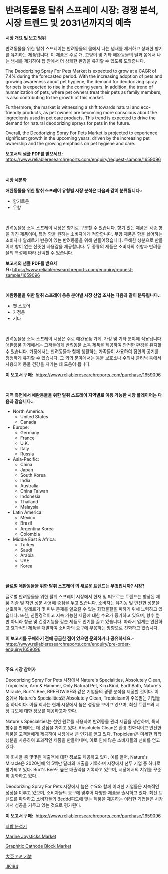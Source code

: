 <p><h1>반려동물용 탈취 스프레이 시장: 경쟁 분석, 시장 트렌드 및 2031년까지의 예측</h1></p><p><strong>시장 개요 및 보고 범위</strong></p>
<p><p>반려동물을 위한 탈취 스프레이는 반려동물의 몸에서 나는 냄새를 제거하고 상쾌한 향기를 유지하는 제품입니다. 이 제품은 주로 개, 고양이 및 기타 애완동물의 털과 몸에서 나는 냄새를 제거하여 집 안에서 더 상쾌한 환경을 유지할 수 있도록 도와줍니다. </p><p>The Deodorizing Spray For Pets Market is expected to grow at a CAGR of 7.4% during the forecasted period. With the increasing adoption of pets and growing awareness about pet hygiene, the demand for deodorizing spray for pets is expected to rise in the coming years. In addition, the trend of humanization of pets, where pet owners treat their pets as family members, is also contributing to the growth of this market.</p><p>Furthermore, the market is witnessing a shift towards natural and eco-friendly products, as pet owners are becoming more conscious about the ingredients used in pet care products. This trend is expected to drive the demand for natural deodorizing sprays for pets in the future.</p><p>Overall, the Deodorizing Spray For Pets Market is projected to experience significant growth in the upcoming years, driven by the increasing pet ownership and the growing emphasis on pet hygiene and care.</p></p>
<p><strong>보고서의 샘플 PDF를 받으세요:</strong> <a href="https://www.reliableresearchreports.com/enquiry/request-sample/1659096">https://www.reliableresearchreports.com/enquiry/request-sample/1659096</a></p>
<p>&nbsp;</p>
<p><strong>시장 세분화</strong></p>
<p><strong>애완동물을 위한 탈취 스프레이 유형별 시장 분석은 다음과 같이 분류됩니다.:</strong></p>
<p><ul><li>향기로운</li><li>무향</li></ul></p>
<p>&nbsp;</p>
<p><p>반려동물용 소독 스프레이 시장은 향기로 구분할 수 있습니다. 향기 있는 제품은 각종 향을 가진 제품이며, 특정 향을 원하는 소비자에게 적합합니다. 무향 제품은 향을 싫어하는 소비자나 알레르기 반응이 있는 반려동물을 위해 만들어졌습니다. 무해한 성분으로 만들어져 향이 없는 산뜻한 사용감을 제공합니다. 두 종류의 제품은 소비자의 취향과 반려동물의 특성에 따라 선택할 수 있습니다.</p></p>
<p><strong>보고서의 샘플 PDF를 받으세요:</strong>&nbsp;<a href="https://www.reliableresearchreports.com/enquiry/request-sample/1659096">https://www.reliableresearchreports.com/enquiry/request-sample/1659096</a></p>
<p>&nbsp;</p>
<p><strong> 애완동물을 위한 탈취 스프레이 응용 분야별 시장 산업 조사는 다음과 같이 분류됩니다.:</strong></p>
<p><ul><li>펫 스토어</li><li>가정용</li><li>기타</li></ul></p>
<p>&nbsp;</p>
<p><p>반려동물용 소독 스프레이 시장은 주로 애완용품 가게, 가정 및 기타 분야에 적용됩니다. 애완용품 가게에서는 고객들에게 반려동물 소독 제품을 제공하여 안전한 환경을 유지할 수 있습니다. 가정에서는 반려동물과 함께 생활하는 가족들이 사용하여 집안의 공기를 청정하게 유지할 수 있습니다. 그 외의 분야에서는 동물 보호소나 수의사 클리닉 등에서 사용되어 동물 건강을 지키는 데 도움이 됩니다.</p></p>
<p><strong>이 보고서 구매:</strong>&nbsp; <a href="https://www.reliableresearchreports.com/purchase/1659096">https://www.reliableresearchreports.com/purchase/1659096</a></p>
<p>&nbsp;</p>
<p><strong>지역 측면에서 애완동물을 위한 탈취 스프레이 지역별로 이용 가능한 시장 플레이어는 다음과 같습니다.:</strong></p>
<p><ul>
    <li>
        North America:
        <ul>
            <li>United States</li>
            <li>Canada</li>
        </ul>
    </li>
    <li>
        Europe:
        <ul>
            <li>Germany</li>
            <li>France</li>
            <li>U.K.</li>
            <li>Italy</li>
            <li>Russia</li>
        </ul>
    </li>
    <li>
        Asia-Pacific:
        <ul>
            <li>China</li>
            <li>Japan</li>
            <li>South Korea</li>
            <li>India</li>
            <li>Australia</li>
            <li>China Taiwan</li>
            <li>Indonesia</li>
            <li>Thailand</li>
            <li>Malaysia</li>
        </ul>
    </li>
    <li>
        Latin America:
        <ul>
            <li>Mexico</li>
            <li>Brazil</li>
            <li>Argentina Korea</li>
            <li>Colombia</li>
        </ul>
    </li>
    <li>
        Middle East & Africa:
        <ul>
            <li>Turkey</li>
            <li>Saudi</li>
            <li>Arabia</li>
            <li>UAE</li>
            <li>Korea</li>
        </ul>
    </li>
    </ul></p>
<p>&nbsp;</p>
<p><strong>글로벌 애완동물을 위한 탈취 스프레이 의 새로운 트렌드는 무엇입니까? 시장?</strong></p>
<p><p>글로벌 반려동물을 위한 탈취 스프레이 시장에서 현재 및 떠오르는 트렌드는 향상된 제품 기술 및 자연 성분 사용에 중점을 두고 있습니다. 소비자는 유기농 및 안전한 성분을 선호하며, 알레르기 및 피부 문제를 일으킬 수 있는 화학물질을 피하기 위해 노력하고 있습니다. 또한, 친환경적이고 지속 가능한 제품에 대한 수요가 증가하고 있으며, 향수 뿐만 아니라 항균 및 건강기능을 갖춘 제품도 인기를 끌고 있습니다. 따라서 업계는 안전하고 효과적인 제품을 개발하여 소비자의 요구에 부응하는 방향으로 진화하고 있습니다.</p></p>
<p><strong>이 보고서를 구매하기 전에 궁금한 점이 있으면 문의하거나 공유하세요.</strong>- <a href="https://www.reliableresearchreports.com/enquiry/pre-order-enquiry/1659096">https://www.reliableresearchreports.com/enquiry/pre-order-enquiry/1659096</a></p>
<p>&nbsp;</p>
<p><strong>주요 시장 참여자</strong></p>
<p><p>Deodorizing Spray For Pets  시장에서 Nature's Specialities, Absolutely Clean, Tropiclean, Arm & Hammer, Only Natural Pet, Kin+Kind, EarthBath, Nature's Miracle, Burt's Bee, BREEDWISE와 같은 기업들의 경쟁 분석을 제공할 것이다. 이 중에서 Nature's Specialities와 Absolutely Clean, Tropiclean이 주목받는 기업들 중 하나이다. 이들 회사는 현재 시장에서 높은 성장을 보이고 있으며, 최신 트렌드와 시장 규모에 대한 정보를 제공하고자 한다.</p><p>Nature's Specialities는 천연 원료를 사용하여 반려동물 관리 제품을 생산하며, 특히 향수를 판매하는 데 강점을 가지고 있다. Absolutely Clean은 환경 친화적이고 안전한 제품을 고객들에게 제공하여 시장에서 큰 인기를 얻고 있다. Tropiclean은 미세한 화학 성분을 사용하여 효과적인 제품을 만들어내며, 이로 인해 많은 소비자들의 신뢰를 얻고 있다.</p><p>이 회사들 중 몇몇은 매출액에 대한 정보도 제공하고 있다. 예를 들어, Nature's Miracle은 2020년에 약 5백만 달러의 매출을 기록하며 시장에서 선두 기업 중 하나로 평가되고 있다. Burt's Bee도 높은 매출액을 기록하고 있으며, 시장에서의 지위를 꾸준히 강화하고 있다.</p><p>Deodorizing Spray For Pets 시장에서 높은 수요와 함께 이러한 기업들은 지속적인 성장을 이루고 있으며, 소비자들의 요구에 맞추어 다양한 제품을 출시하고 있다. 최신 트렌드를 파악하고 소비자들의 Beddd피드에 맞는 제품을 제공하는 이러한 기업들은 시장에서 성공을 거두고 있는 것으로 평가된다.</p></p>
<p><strong>이 보고서 구매:</strong>&nbsp;&nbsp;<a href="https://www.reliableresearchreports.com/purchase/1659096">https://www.reliableresearchreports.com/purchase/1659096</a></p>
<p><p><a href="https://github.com/vs019sa3m8x/Market-Research-Report-List-1/blob/main/469236112504.md">지방 분석기</a></p><p><a href="https://issuu.com/reportprime-2/docs/marine-joysticks-market-size-2030.pptx">Marine Joysticks Market</a></p><p><a href="https://github.com/gulaimolin/Market-Research-Report-List-3/blob/main/graphitic-cathode-block-market.md">Graphitic Cathode Block Market</a></p><p><a href="https://github.com/DonaldShaw1965/Market-Research-Report-List-1/blob/main/697707213619.md">大豆アミノ酸</a></p><p><a href="https://github.com/lzrvbyqzftro57/Market-Research-Report-List-1/blob/main/295505012503.md">JK184</a></p></p>
